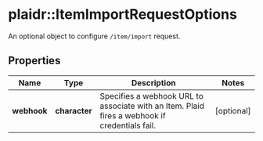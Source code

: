 # plaidr::ItemImportRequestOptions

An optional object to configure `/item/import` request.

## Properties
Name | Type | Description | Notes
------------ | ------------- | ------------- | -------------
**webhook** | **character** | Specifies a webhook URL to associate with an Item. Plaid fires a webhook if credentials fail.  | [optional] 


